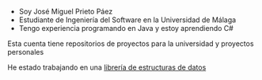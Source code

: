 - Soy José Miguel Prieto Páez
- Estudiante de Ingeniería del Software en la Universidad de Málaga
- Tengo experiencia programando en Java y estoy aprendiendo C#

Esta cuenta tiene repositorios de proyectos para la universidad y proyectos personales

He estado trabajando en una [librería de estructuras de datos](https://github.com/JosePrietoPaez/ListaBloques-Remake)

<!---
JosePrietoPaez/JosePrietoPaez is a ✨ special ✨ repository because its `README.md` (this file) appears on your GitHub profile.
You can click the Preview link to take a look at your changes.
--->
